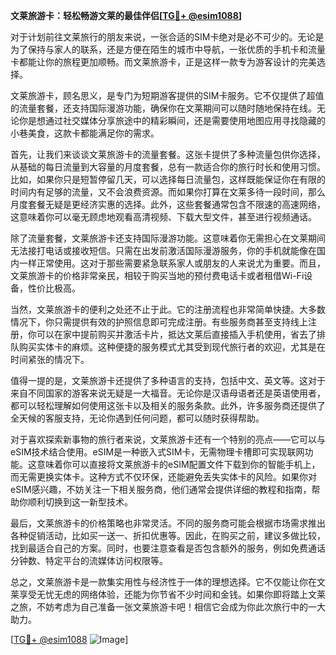 **文莱旅游卡：轻松畅游文莱的最佳伴侣[[TG💪+ @esim1088](https://t.me/s/esim1088)]**

对于计划前往文莱旅行的朋友来说，一张合适的SIM卡绝对是必不可少的。无论是为了保持与家人的联系，还是方便在陌生的城市中导航，一张优质的手机卡和流量卡都能让你的旅程更加顺畅。而文莱旅游卡，正是这样一款专为游客设计的完美选择。

文莱旅游卡，顾名思义，是专门为短期游客提供的SIM卡服务。它不仅提供了超值的流量套餐，还支持国际漫游功能，确保你在文莱期间可以随时随地保持在线。无论你是想通过社交媒体分享旅途中的精彩瞬间，还是需要使用地图应用寻找隐藏的小巷美食，这款卡都能满足你的需求。

首先，让我们来谈谈文莱旅游卡的流量套餐。这张卡提供了多种流量包供你选择，从基础的每日流量到大容量的月度套餐，总有一款适合你的旅行时长和使用习惯。比如，如果你只是短暂停留几天，可以选择每日流量包，这样既能保证你在有限的时间内有足够的流量，又不会浪费资源。而如果你打算在文莱多待一段时间，那么月度套餐无疑是更经济实惠的选择。此外，这些套餐通常包含不限速的高速网络，这意味着你可以毫无顾虑地观看高清视频、下载大型文件，甚至进行视频通话。

除了流量套餐，文莱旅游卡还支持国际漫游功能。这意味着你无需担心在文莱期间无法接打电话或接收短信。只需在出发前激活国际漫游服务，你的手机就能像在国内一样正常使用。这对于那些需要紧急联系家人或朋友的人来说尤为重要。而且，文莱旅游卡的价格非常亲民，相较于购买当地的预付费电话卡或者租借Wi-Fi设备，性价比极高。

当然，文莱旅游卡的便利之处还不止于此。它的注册流程也非常简单快捷。大多数情况下，你只需提供有效的护照信息即可完成注册。有些服务商甚至支持线上注册，你可以在家中提前购买并激活卡片，抵达文莱后直接插入手机使用，省去了排队购买实体卡的麻烦。这种便捷的服务模式尤其受到现代旅行者的欢迎，尤其是在时间紧张的情况下。

值得一提的是，文莱旅游卡还提供了多种语言的支持，包括中文、英文等。这对于来自不同国家的游客来说无疑是一大福音。无论你是汉语母语者还是英语使用者，都可以轻松理解如何使用这张卡以及相关的服务条款。此外，许多服务商还提供了全天候的客服支持，无论你遇到任何问题，都可以随时获得帮助。

对于喜欢探索新事物的旅行者来说，文莱旅游卡还有一个特别的亮点——它可以与eSIM技术结合使用。eSIM是一种嵌入式SIM卡，无需物理卡槽即可实现联网功能。这意味着你可以直接将文莱旅游卡的eSIM配置文件下载到你的智能手机上，而无需更换实体卡。这种方式不仅环保，还能避免丢失实体卡的风险。如果你对eSIM感兴趣，不妨关注一下相关服务商，他们通常会提供详细的教程和指南，帮助你顺利切换到这一新型技术。

最后，文莱旅游卡的价格策略也非常灵活。不同的服务商可能会根据市场需求推出各种促销活动，比如买一送一、折扣优惠等。因此，在购买之前，建议多做比较，找到最适合自己的方案。同时，也要注意查看是否包含额外的服务，例如免费通话分钟数、特定平台的流媒体访问权限等。

总之，文莱旅游卡是一款集实用性与经济性于一体的理想选择。它不仅能让你在文莱享受无忧无虑的网络体验，还能为你节省不少时间和金钱。如果你即将踏上文莱之旅，不妨考虑为自己准备一张文莱旅游卡吧！相信它会成为你此次旅行中的一大助力。

[[TG💪+ @esim1088](https://t.me/s/esim1088) ![Image](https://i.postimg.cc/4NQfJmqS/Snipaste-2025-05-13-00-14-12.png)]